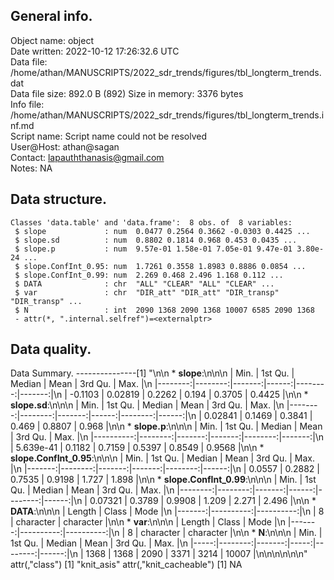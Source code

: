 <!-- This is a markdown file. -->


 General info.
---------------

Object name:    object      
Date written:   2022-10-12 17:26:32.6 UTC  
Data file:      /home/athan/MANUSCRIPTS/2022_sdr_trends/figures/tbl_longterm_trends.dat      
Data file size: 892.0 B (892) 
Size in memory: 3376 bytes      
Info file:      /home/athan/MANUSCRIPTS/2022_sdr_trends/figures/tbl_longterm_trends.inf.md      
Script name:    Script name could not be resolved      
User@Host:      athan@sagan   
Contact:        <lapauththanasis@gmail.com>      
Notes:          NA      


 Data structure.
-----------------

```
Classes 'data.table' and 'data.frame':	8 obs. of  8 variables:
 $ slope             : num  0.0477 0.2564 0.3662 -0.0303 0.4425 ...
 $ slope.sd          : num  0.8802 0.1814 0.968 0.453 0.0435 ...
 $ slope.p           : num  9.57e-01 1.58e-01 7.05e-01 9.47e-01 3.80e-24 ...
 $ slope.ConfInt_0.95: num  1.7261 0.3558 1.8983 0.8886 0.0854 ...
 $ slope.ConfInt_0.99: num  2.269 0.468 2.496 1.168 0.112 ...
 $ DATA              : chr  "ALL" "CLEAR" "ALL" "CLEAR" ...
 $ var               : chr  "DIR_att" "DIR_att" "DIR_transp" "DIR_transp" ...
 $ N                 : int  2090 1368 2090 1368 10007 6585 2090 1368
 - attr(*, ".internal.selfref")=<externalptr> 
```


 Data quality.
---------------
 Data Summary.
---------------[1] "\n\n  * **slope**:\n\n\n    |    Min. | 1st Qu. | Median |  Mean | 3rd Qu. |   Max. |\n    |--------:|--------:|-------:|------:|--------:|-------:|\n    | -0.1103 | 0.02819 | 0.2262 | 0.194 |  0.3705 | 0.4425 |\n\n  * **slope.sd**:\n\n\n    |    Min. | 1st Qu. | Median |  Mean | 3rd Qu. |  Max. |\n    |--------:|--------:|-------:|------:|--------:|------:|\n    | 0.02841 |  0.1469 | 0.3841 | 0.469 |  0.8807 | 0.968 |\n\n  * **slope.p**:\n\n\n    |      Min. | 1st Qu. | Median |   Mean | 3rd Qu. |   Max. |\n    |----------:|--------:|-------:|-------:|--------:|-------:|\n    | 5.639e-41 |  0.1182 | 0.7159 | 0.5397 |  0.8549 | 0.9568 |\n\n  * **slope.ConfInt_0.95**:\n\n\n    |   Min. | 1st Qu. | Median |   Mean | 3rd Qu. |  Max. |\n    |-------:|--------:|-------:|-------:|--------:|------:|\n    | 0.0557 |  0.2882 | 0.7535 | 0.9198 |   1.727 | 1.898 |\n\n  * **slope.ConfInt_0.99**:\n\n\n    |    Min. | 1st Qu. | Median |  Mean | 3rd Qu. |  Max. |\n    |--------:|--------:|-------:|------:|--------:|------:|\n    | 0.07321 |  0.3789 | 0.9908 | 1.209 |   2.271 | 2.496 |\n\n  * **DATA**:\n\n\n    | Length |     Class |      Mode |\n    |-------:|----------:|----------:|\n    |      8 | character | character |\n\n  * **var**:\n\n\n    | Length |     Class |      Mode |\n    |-------:|----------:|----------:|\n    |      8 | character | character |\n\n  * **N**:\n\n\n    | Min. | 1st Qu. | Median | Mean | 3rd Qu. |  Max. |\n    |-----:|--------:|-------:|-----:|--------:|------:|\n    | 1368 |    1368 |   2090 | 3371 |    3214 | 10007 |\n\n\n<!-- end of list -->\n\n\n"
attr(,"class")
[1] "knit_asis"
attr(,"knit_cacheable")
[1] NA
